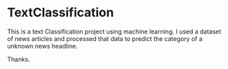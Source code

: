 # TextClassification
This is a text Classification project using machine learning.
I used a dataset of news articles and processed that data to predict the category of a unknown news headline.

Thanks.
